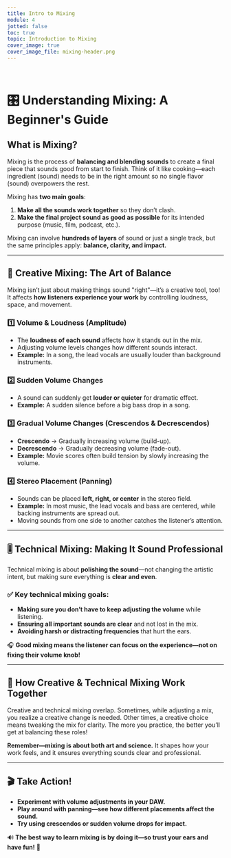 ```yaml
---
title: Intro to Mixing
module: 4
jotted: false
toc: true
topic: Introduction to Mixing
cover_image: true
cover_image_file: mixing-header.png
---
```



<br />


# 🎛️ Understanding Mixing: A Beginner's Guide  

## What is Mixing?  
Mixing is the process of **balancing and blending sounds** to create a final piece that sounds good from start to finish. Think of it like cooking—each ingredient (sound) needs to be in the right amount so no single flavor (sound) overpowers the rest.

Mixing has **two main goals**:  
1. **Make all the sounds work together** so they don’t clash.  
2. **Make the final project sound as good as possible** for its intended purpose (music, film, podcast, etc.).  

Mixing can involve **hundreds of layers** of sound or just a single track, but the same principles apply: **balance, clarity, and impact.**  

---

## 🎨 Creative Mixing: The Art of Balance  
Mixing isn’t just about making things sound "right"—it’s a creative tool, too! It affects **how listeners experience your work** by controlling loudness, space, and movement.

### 1️⃣ Volume & Loudness (Amplitude)  
- The **loudness of each sound** affects how it stands out in the mix.  
- Adjusting volume levels changes how different sounds interact.  
- **Example:** In a song, the lead vocals are usually louder than background instruments.  

### 2️⃣ Sudden Volume Changes  
- A sound can suddenly get **louder or quieter** for dramatic effect.  
- **Example:** A sudden silence before a big bass drop in a song.  

### 3️⃣ Gradual Volume Changes (Crescendos & Decrescendos)  
- **Crescendo** → Gradually increasing volume (build-up).  
- **Decrescendo** → Gradually decreasing volume (fade-out).  
- **Example:** Movie scores often build tension by slowly increasing the volume.  

### 4️⃣ Stereo Placement (Panning)  
- Sounds can be placed **left, right, or center** in the stereo field.  
- **Example:** In most music, the lead vocals and bass are centered, while backing instruments are spread out.  
- Moving sounds from one side to another catches the listener’s attention.  

---

## 🎚️ Technical Mixing: Making It Sound Professional  
Technical mixing is about **polishing the sound**—not changing the artistic intent, but making sure everything is **clear and even**.

### ✅ Key technical mixing goals:
- **Making sure you don’t have to keep adjusting the volume** while listening.  
- **Ensuring all important sounds are clear** and not lost in the mix.  
- **Avoiding harsh or distracting frequencies** that hurt the ears.  

🎧 **Good mixing means the listener can focus on the experience—not on fixing their volume knob!**  

---

## 🔄 How Creative & Technical Mixing Work Together  
Creative and technical mixing overlap. Sometimes, while adjusting a mix, you realize a creative change is needed. Other times, a creative choice means tweaking the mix for clarity. The more you practice, the better you’ll get at balancing these roles!

**Remember—mixing is about both art and science.** It shapes how your work feels, and it ensures everything sounds clear and professional.

---

## 🎬 Take Action!  
- **Experiment with volume adjustments in your DAW.**  
- **Play around with panning—see how different placements affect the sound.**  
- **Try using crescendos or sudden volume drops for impact.**  

🔊 **The best way to learn mixing is by doing it—so trust your ears and have fun!** 🚀  






<!--
<div class="embed-responsive embed-responsive-16by9"><iframe class="embed-responsive-item" src="https://www.youtube.com/embed/fYFpCF0m52M" frameborder="0" allow="accelerometer; autoplay; encrypted-media; gyroscope; picture-in-picture" allowfullscreen></iframe></div>


**_Mixing_**, for me, has two goals. The first is to get all of the sounds the constitute a sonic art work/project to work together. The second goal is to create the most meaningful representation of the piece that is possible for the desired output medium or mode of presentation.

Essentially, mixing can be thought of in the moment-to-moment of getting sounds to work with each other. It can also be thought of in the totality, in getting a project or work to sound good from start to finish.

Mixing can refer to the combining of hundreds of tracks and sources into a single stereo track, or it can refer to the balancing and work paid to a single sound source. Initially, you will likely consider this as a process in which we combine multiple sources together, as the first technique that will be explored is adjusting amplitude. But, even when only considering amplitude, you may still find yourself adjusting the gain and resulting amplitude for a single source, if it is a long recording, and the source needs adjustments throughout the project. The techniques can be applied to complex projects, and simple ones.

As with editing, I break mixing down into creative and technical processes.

# Creative Applications of Mixing

When creating, devising, or composing as a sonic artist, you will consider the mix and relationship of sound sources to each other and over time throughout the entire life cycle of the project. The major difference will be in how you approach this work. When involved in the creation of a work, these balance relationships will inform how the work is perceived artistically.

This week, we will only be looking at gain/amplitude-based and sound-field placement mixing techniques. These two qualities will greatly impact the quality and emergent results of your sound work. As we move forward and introduce further techniques, you will start to see more and more how these techniques can be utilized during the creative phase as tools for your artistic voice.

## Amplitude in Mixing

Amplitude and loudness in mixing between various sources will alter the experience for a listener. This is an important tool for you as a sound artist to always consider and to explore.

### Relative Amplitude Differences

Obviously, the easiest consideration of amplitude and loudness is that of relative amplitude or loudness differences. By altering the loudness relationships between two sources, you will greatly alter the resulting relationships that emerge.

Consider four situations and how they might sound different. In each situation, there are three sound events occurring simultaneously.

1. All sounds at a medium level
2. All sounds at a quiet level
3. Source 1 is loud, source 2 is medium loud, and source 3 is quiet
4. Source 1 is quite, and sources 2 & 3 are loud.

![Loudness variances across multiple sound sources.](../imgs/Loudness-Variance.svg "Loudness variances across multiple sound sources.")

These relationships will obviously change how we perceive this moment in time. It is important while you are creating to contemplate these possibilities.

### Sudden Amplitude Differences

Another creative possibility to consider is when there are sudden differences in amplitude or loudness levels of sound sources.

This can occur when sound suddenly drops out or is added. This can also occur within a single sound source.

![Visual example of sudden loudness change in single source](../imgs/Sudden-Loudness.svg "Visual example of sudden loudness change in single source")

### Crescendos and Decrescendos

The last basic idea to consider this week is that of _crescendos_ and _decrescendos_. These two terms are Italian, and are borrowed from music language.

We will consider a **_Crescendo_** to be an increase in loudness of a single source or totality of all sources over time. Likewise, we will consider a **_Decrescendo_** to a a steady decrease in loudness over time.

These changes can occur in one of two ways. The first is where a single sound source's loudness is altered steadily over time.

The other is where multiple sources are stacked over time, thereby resulting in an increase to loudness of the work over time.

![Visual examples of crescendo and decrescendo.](../imgs/crescendo.svg "Visual examples of crescendo and decrescendo.")

## Sound-Field Placement in Mixing

Placing sound sources at different places in the stereo sound-field will change how these sources are perceived.

If all sources are placed in the center of the stereo-image, then the width of the work collapses. The only way of distinguishing the relative importance of these sources then is through amplitude and loudness differences.

However, if sources are placed throughout the stereo sound-field, the width of the work is expanded. Creatively, this offers space to a work, it also offers the listener aural cues as to the potential importance or role of sound sources. Typically, we would consider sources "panned" to the center to be more important than sources panned to one side or the other. The most obvious example if this is in popular music, where the lead vocals and instruments are always panned in the center, with supporting instruments panned wider in the stereo sound-field.

![Visual of stereo placement of sources in soundfield.](../imgs/Stereo-Placement.svg "Visual of stereo placement of sources in soundfield.")

The movement of a sound source within the stereo field will also catch the listeners attention and suggest varying levels of importance. Consideration of how sources move in space is also something that the sound artist should consider during the creative phase.

![Image of sound moving across the stereo field.](../imgs/Stereo-Movement.svg "Image of sound moving across the stereo field.")




# Technical Applications of Mixing

When switching "hats" to the technical mixing hat, the goals are similar to creative ones, except that instead of trying to alter the composition, the goal is instead to best represent the art work as it currently is. Mixing involves the balancing and placement of sound events in relationship to each other over time and in the moment. The goal is not to change the intended meaning, but to adjust these relationships so that the work of art is cleaner, clearer, and sounds _even_.

This idea of _even-ness_ is a significant one, especially when working in popular music styles or with vocal applications for radio, TV, or film. The best way to think about this is with respect to yourself as a listener. When listening to "well-mixed" works, they are even, and do not hurt your ears, have moments where frequencies or sources pop-out needlessly, and where all of the sources can be heard throughout the process. We will talk more about technical mixing as we move through this semester and in future semester.

In the meantime, as you are work on your individual projects, I encourage you to try and change the "hat". Where at some point you stop listening as a creator, but instead listen to whether the "mix" sounds even. Do you feel a need to adjust volume constantly, can you hear everything you want to at all moments, is the work even with respect to timbre and harshness?

 moving to end as extra resources--kt
## **_{ TODO: }_**

In addition to the above reading, please also read chapters 1-4 in;

- [Owsinski, Bobby. _The Mixing Engineer's Handbook_, Mix Books, 1999.](https://canvas.umt.edu/courses/9737/files/937222?module_item_id=860048)
-->
